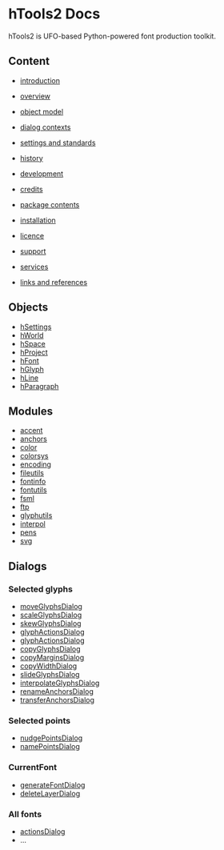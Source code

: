 hTools2 Docs
============

hTools2 is UFO-based Python-powered font production toolkit.

Content
-------

- [introduction](introduction.md)
- [overview](#)
- [object model](#)
- [dialog contexts](#)
- [settings and standards](#)

- [history](#)
- [development](#)
- [credits](#)

- [package contents](#)
- [installation](#)
- [licence](#)
- [support](#)
- [services](#)

- [links and references](#)

Objects
-------

- [hSettings](hSettings.md)
- [hWorld](hWorld.md)
- [hSpace](hSpace.md)
- [hProject](hProject.md)
- [hFont](hFont.md)
- [hGlyph](hGlyph.md)
- [hLine](hLine.md)
- [hParagraph](hParagraph.md)

Modules
-------

- [accent](#)
- [anchors](#)
- [color](#)
- [colorsys](#)
- [encoding](#)
- [fileutils](#)
- [fontinfo](#)
- [fontutils](#)
- [fsml](#)
- [ftp](#)
- [glyphutils](#)
- [interpol](#)
- [pens](#)
- [svg](#)

Dialogs
-------

### Selected glyphs

- [moveGlyphsDialog](#)
- [scaleGlyphsDialog](#)
- [skewGlyphsDialog](#)
- [glyphActionsDialog](#)
- [glyphActionsDialog](#)
- [copyGlyphsDialog](#)
- [copyMarginsDialog](#)
- [copyWidthDialog](#)
- [slideGlyphsDialog](#)
- [interpolateGlyphsDialog](#)
- [renameAnchorsDialog](#)
- [transferAnchorsDialog](#)

### Selected points

- [nudgePointsDialog](#)
- [namePointsDialog](#)

### CurrentFont
  
- [generateFontDialog](#)
- [deleteLayerDialog](#)
  
### All fonts
  
- [actionsDialog](#)
- ...
